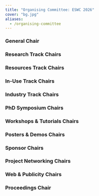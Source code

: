 ```yaml
---
title: "Organising Committee: ESWC 2026"
cover: "bg.jpg"
aliases:
  - /organising-committee
---
```


### General Chair 

### Research Track Chairs 

### Resources Track Chairs

### In-Use Track Chairs

### Industry Track Chairs

### PhD Symposium Chairs

### Workshops & Tutorials Chairs

### Posters & Demos Chairs

### Sponsor Chairs

### Project Networking Chairs

### Web & Publicity Chairs

### Proceedings Chair

